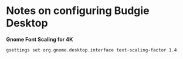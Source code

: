 # Notes on configuring Budgie Desktop

**Gnome Font Scaling for 4K**

```sh
gsettings set org.gnome.desktop.interface text-scaling-factor 1.4
```
